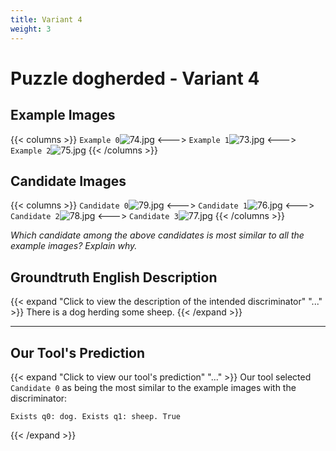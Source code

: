 ```yaml
---
title: Variant 4
weight: 3
---
```


# Puzzle dogherded - Variant 4

## Example Images
{{< columns >}}
`Example 0`![74.jpg](/natscene_data/images/74.jpg)
<--->
`Example 1`![73.jpg](/natscene_data/images/73.jpg)
<--->
`Example 2`![75.jpg](/natscene_data/images/75.jpg)
{{< /columns >}}

## Candidate Images
{{< columns >}}
`Candidate 0`![79.jpg](/natscene_data/images/79.jpg)
<--->
`Candidate 1`![76.jpg](/natscene_data/images/76.jpg)
<--->
`Candidate 2`![78.jpg](/natscene_data/images/78.jpg)
<--->
`Candidate 3`![77.jpg](/natscene_data/images/77.jpg)
{{< /columns >}}

*Which candidate among the above candidates is most similar to all the example images? Explain why.*

## Groundtruth English Description

{{< expand "Click to view the description of the intended discriminator" "..." >}}
There is a dog herding some sheep.
{{< /expand >}}

---



## Our Tool's Prediction

{{< expand "Click to view our tool's prediction" "..." >}}
Our tool selected `Candidate 0` as being the most similar to the example images with the discriminator:
```plaintext
Exists q0: dog. Exists q1: sheep. True
```
{{< /expand >}}
